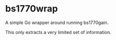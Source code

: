 # bs1770wrap
A simple Go wrapper around running bs1770gain.

This only extracts a very limited set of information.
